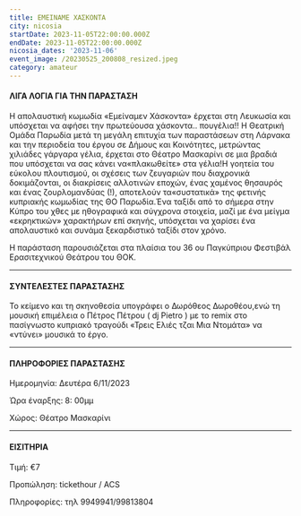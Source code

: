 ```yaml
---
title: ΕΜΕΙΝΑΜΕ ΧΑΣΚΟΝΤΑ
city: nicosia
startDate: 2023-11-05T22:00:00.000Z
endDate: 2023-11-05T22:00:00.000Z
nicosia_dates: '2023-11-06'
event_image: /20230525_200808_resized.jpeg
category: amateur
---
```


#### ΛΙΓΑ ΛΟΓΙΑ ΓΙΑ ΤΗΝ ΠΑΡΑΣΤΑΣΗ

Η απολαυστική	κωμωδία	«Εμείναμεν Χάσκοντα»	έρχεται	στη Λευκωσία και υπόσχεται να αφήσει την πρωτεύουσα χάσκοντα.. πουγέλια!! Η Θεατρική Ομάδα Παρωδία μετά τη μεγάλη επιτυχία των παραστάσεων στη Λάρνακα και την περιοδεία του έργου σε Δήμους και Κοινότητες, μετρώντας χιλιάδες γάργαρα γέλια, έρχεται στο Θέατρο Μασκαρίνι σε μια βραδιά που υπόσχεται να σας κάνει να«πλακωθείτε» στα γέλια!Η γοητεία του εύκολου πλουτισμού, οι σχέσεις των ζευγαριών που διαχρονικά	δοκιμάζονται,	οι διακρίσεις	αλλοτινών	εποχών,	ένας χαμένος	θησαυρός	και ένας ζουρλομανδύας	(!), αποτελούν	τα«συστατικά» της φετινής κυπριακής κωμωδίας της ΘΟ Παρωδία.Ένα ταξίδι από το σήμερα στην Κύπρο του χθες με ηθογραφικά και σύγχρονα στοιχεία, μαζί με ένα μείγμα «εκρηκτικών» χαρακτήρων επί σκηνής,	υπόσχεται	να χαρίσει	ένα απολαυστικό	και συνάμα ξεκαρδιστικό ταξίδι στον χρόνο.

Η παράσταση	παρουσιάζεται	στα πλαίσια	του 36 ου Παγκύπριου Φεστιβάλ Ερασιτεχνικού Θεάτρου του ΘΟΚ.

***

#### ΣΥΝΤΕΛΕΣΤΕΣ ΠΑΡΑΣΤΑΣΗΣ

Το κείμενο και τη σκηνοθεσία υπογράφει ο Δωρόθεος Δωροθέου,ενώ τη μουσική επιμέλεια ο Πέτρος Πέτρου (	dj Pietro ) με το	remix στο πασίγνωστο	κυπριακό	τραγούδι	«Τρεις	Ελιές τζαι Μια Ντομάτα» να «ντύνει» μουσικά το έργο.

***

#### ΠΛΗΡΟΦΟΡΙΕΣ ΠΑΡΑΣΤΑΣΗΣ

Ημερομηνία: Δευτέρα 6/11/2023

Ώρα έναρξης:  8: 00μμ

Χώρος: Θέατρο Μασκαρίνι

***

#### ΕΙΣΙΤΗΡΙΑ

Τιμή: €7

Προπώληση:  tickethour / ACS

Πληροφορίες:  τηλ 9949941/99813804


